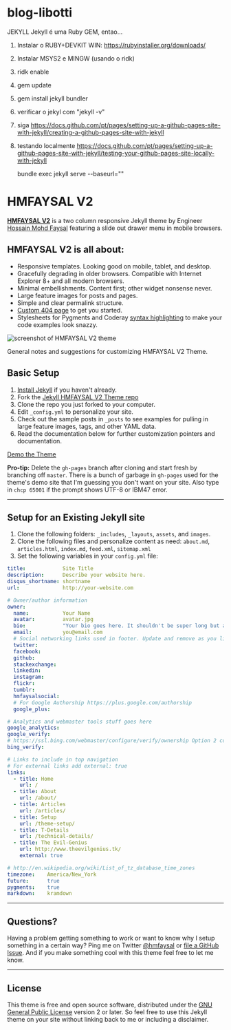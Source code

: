 # blog-libotti

JEKYLL
Jekyll é uma Ruby GEM, entao...

1) Instalar o RUBY+DEVKIT
   WIN: https://rubyinstaller.org/downloads/
   
2) Instalar MSYS2 e MINGW (usando o ridk)

3) ridk enable

4) gem update

5) gem install jekyll bundler

6) verificar o jekyl com "jekyll -v"

7) siga https://docs.github.com/pt/pages/setting-up-a-github-pages-site-with-jekyll/creating-a-github-pages-site-with-jekyll

8) testando localmente
   https://docs.github.com/pt/pages/setting-up-a-github-pages-site-with-jekyll/testing-your-github-pages-site-locally-with-jekyll
   
   bundle exec jekyll serve --baseurl=""
   


# HMFAYSAL V2

**[HMFAYSAL V2](http://v2.theevilgenius.tk)** is a two column responsive Jekyll theme by Engineer [Hossain Mohd Faysal](http://hmfaysal.tk) featuring a slide out drawer menu in mobile browsers.

## HMFAYSAL V2 is all about:

* Responsive templates. Looking good on mobile, tablet, and desktop.
* Gracefully degrading in older browsers. Compatible with Internet Explorer 8+ and all modern browsers. 
* Minimal embellishments. Content first; other widget nonsense never.
* Large feature images for posts and pages.
* Simple and clear permalink structure.
* [Custom 404 page](http://v2.theevilgenius.tk/404.html) to get you started.
* Stylesheets for Pygments and Coderay [syntax highlighting](http://v2.theevilgenius.tk/articles/code-highlighting-post/) to make your code examples look snazzy.

![screenshot of HMFAYSAL V2 theme](http://v2.theevilgenius.tk/images/Jekyll-HMFAYSAL-Theme.jpg)

General notes and suggestions for customizing HMFAYSAL V2 Theme.

## Basic Setup

1. [Install Jekyll](http://jekyllrb.com) if you haven't already.
2. Fork the [Jekyll HMFAYSAL V2 Theme repo](http://github.com/hmfaysal/Jekyll-HMFAYSAL-V2-Theme/)
3. Clone the repo you just forked to your computer.
4. Edit `_config.yml` to personalize your site.
5. Check out the sample posts in `_posts` to see examples for pulling in large feature images, tags, and other YAML data.
6. Read the documentation below for further customization pointers and documentation.

[Demo the Theme](http://v2.theevilgenius.tk)

**Pro-tip:** Delete the `gh-pages` branch after cloning and start fresh by branching off `master`. There is a bunch of garbage in `gh-pages` used for the theme's demo site that I'm guessing you don't want on your site. Also type in `chcp 65001` if the prompt shows UTF-8 or IBM47 error.

---

## Setup for an Existing Jekyll site

1. Clone the following folders: `_includes`, `_layouts`, `assets`, and `images`.
2. Clone the following files and personalize content as need: `about.md`, `articles.html`, `index.md`, `feed.xml`, `sitemap.xml`
3. Set the following variables in your `config.yml` file:

``` yaml
title:            Site Title
description:      Describe your website here.
disqus_shortname: shortname
url:              http://your-website.com

# Owner/author information
owner:
  name:           Your Name
  avatar:         avatar.jpg
  bio:            "Your bio goes here. It shouldn't be super long but a good two sentences or two should suffice."
  email:          you@email.com
  # Social networking links used in footer. Update and remove as you like.
  twitter:        
  facebook:       
  github:         
  stackexchange:  
  linkedin:       
  instagram:      
  flickr:         
  tumblr:         
  hmfaysalsocial:	
  # For Google Authorship https://plus.google.com/authorship
  google_plus:    

# Analytics and webmaster tools stuff goes here
google_analytics:   
google_verify:      
# https://ssl.bing.com/webmaster/configure/verify/ownership Option 2 content= goes here
bing_verify:         

# Links to include in top navigation
# For external links add external: true
links:
  - title: Home
    url: /
  - title: About
    url: /about/
  - title: Articles
    url: /articles/
  - title: Setup
    url: /theme-setup/
  - title: T-Details
    url: /technical-details/
  - title: The Evil-Genius
    url: http://www.theevilgenius.tk/
    external: true

# http://en.wikipedia.org/wiki/List_of_tz_database_time_zones
timezone:    America/New_York
future:      true
pygments:    true
markdown:    kramdown

```

---

## Questions?

Having a problem getting something to work or want to know why I setup something in a certain way? Ping me on Twitter [@hmfaysal](http://twitter.com/hmfaysal) or [file a GitHub Issue](https://github.com/hmfaysal/Jekyll-HMFAYSAL-V2-Theme/issues/new). And if you make something cool with this theme feel free to let me know.

---

## License

This theme is free and open source software, distributed under the [GNU General Public License](http://v2.theevilgenius.tk/LICENSE) version 2 or later. So feel free to use this Jekyll theme on your site without linking back to me or including a disclaimer. 
